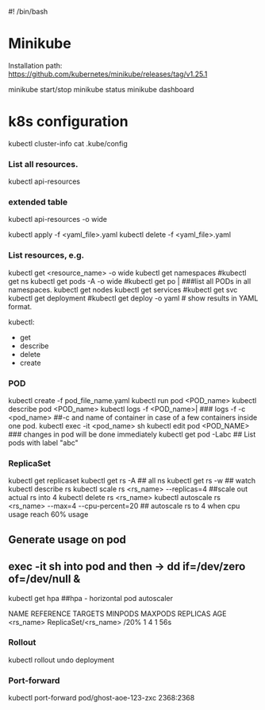 #! /bin/bash

# Minikube
Installation path:
https://github.com/kubernetes/minikube/releases/tag/v1.25.1

minikube start/stop
minikube status
minikube dashboard


# k8s configuration
kubectl cluster-info
cat .kube/config 

### List all resources.
kubectl api-resources
### extended table
kubectl api-resources -o wide

kubectl apply -f <yaml_file>.yaml
kubectl delete -f <yaml_file>.yaml

### List resources, e.g.
kubectl get <resource_name> -o wide
kubectl get namespaces #kubectl get ns
kubectl get pods -A -o wide #kubectl get po | ###list all PODs in all namespaces.
kubectl get nodes
kubectl get services #kubectl get svc
kubectl get deployment #kubectl get deploy -o yaml # show results in YAML format.

kubectl:
- get 
- describe 
- delete
- create

### POD
kubectl create -f pod_file_name.yaml 
kubectl run pod <POD_name>
kubectl describe pod <POD_name>
kubectl logs -f <POD_name>| ### logs -f -c <container> <pod_name> ##-c and name of container in case of a few containers inside one pod.
kubectl exec -it <pod_name> sh
kubectl edit pod <POD_NAME> ### changes in pod will be done immediately 
kubectl get pod -Labc ## List pods with label "abc" 


### ReplicaSet
kubectl get replicaset
kubectl get rs -A ## all ns
kubectl get rs -w ## watch
kubectl describe rs
kubectl scale rs <rs_name> --replicas=4 ##scale out actual rs into 4
kubectl delete rs <rs_name>
kubectl autoscale rs <rs_name> --max=4 --cpu-percent=20 ## autoscale rs to 4 when cpu usage reach 60% usage
## Generate usage on pod
## exec -it sh into pod and then -> dd if=/dev/zero of=/dev/null &

kubectl get hpa ##hpa - horizontal pod autoscaler

NAME               REFERENCE                     TARGETS         MINPODS   MAXPODS   REPLICAS   AGE
<rs_name>          ReplicaSet/<rs_name>          <unknown>/20%   1         4         1          56s



### Rollout
kubectl rollout undo deployment <name>

### Port-forward
kubectl port-forward pod/ghost-aoe-123-zxc 2368:2368
